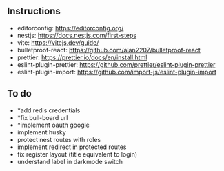 ## Instructions

- editorconfig: https://editorconfig.org/
- nestjs: https://docs.nestjs.com/first-steps
- vite: https://vitejs.dev/guide/
- bulletproof-react: https://github.com/alan2207/bulletproof-react
- prettier: https://prettier.io/docs/en/install.html
- eslint-plugin-prettier: https://github.com/prettier/eslint-plugin-prettier
- eslint-plugin-import: https://github.com/import-js/eslint-plugin-import

## To do

- \*add redis credentials
- \*fix bull-board url
- \*implement oauth google
- implement husky
- protect nest routes with roles
- implement redirect in protected routes
- fix register layout (title equivalent to login)
- understand label in darkmode switch
